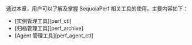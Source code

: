 通过本章，用户可以了解及掌握 SequoiaPerf 相关工具的使用。主要内容如下：

- [实例管理工具][perf_ctl]
- [归档管理工具][perf_archive]
- [Agent 管理工具][perf_agent_ctl]




[^_^]:
    本文使用的所有链接及引用
[perf_ctl]:manual/SequoiaPerf/Tools/sdb_perf_ctl.md
[perf_archive]:manual/SequoiaPerf/Tools/sdb_perf_archive.md
[perf_agent_ctl]:manual/SequoiaPerf/Tools/sdb_perf_agent_ctl.md
